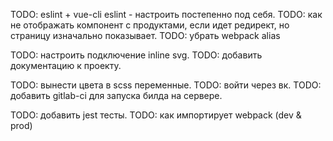 TODO: eslint + vue-cli eslint - настроить постепенно под себя.
TODO: как не отображать компонент с продуктами, если идет редирект, но страницу изначально показывает.
TODO: убрать webpack alias

TODO: настроить подключение inline svg.
TODO: добавить документацию к проекту.

TODO: вынести цвета в scss переменные.
TODO: войти через вк.
TODO: добавить gitlab-ci для запуска билда на сервере.

TODO: добавить jest тесты.
TODO: как импортирует webpack (dev & prod)
